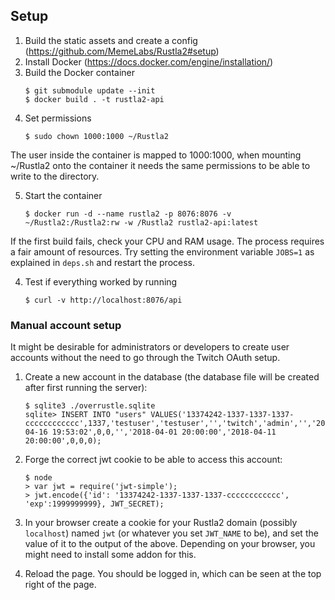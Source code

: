 ## Setup

  1. Build the static assets and create a config (<https://github.com/MemeLabs/Rustla2#setup>)
  2. Install Docker (<https://docs.docker.com/engine/installation/>)
  3. Build the Docker container
        ```
        $ git submodule update --init
        $ docker build . -t rustla2-api
        ```
  4. Set permissions
        ```
        $ sudo chown 1000:1000 ~/Rustla2
        ```
The user inside the container is mapped to 1000:1000, when mounting ~/Rustla2 onto the container it needs the same permissions to be able to write to the directory.

        
  5. Start the container
        ```
        $ docker run -d --name rustla2 -p 8076:8076 -v ~/Rustla2:/Rustla2:rw -w /Rustla2 rustla2-api:latest
        ```
If the first build fails, check your CPU and RAM usage. The process requires a fair amount of resources. Try setting the environment variable ``JOBS=1`` as explained in ``deps.sh`` and restart the process.

  4. Test if everything worked by running
        ```
        $ curl -v http://localhost:8076/api
        ```

### Manual account setup

It might be desirable for administrators or developers to create user accounts
without the need to go through the Twitch OAuth setup.

  1. Create a new account in the database (the database file will be created
     after first running the server):
        ```
        $ sqlite3 ./overrustle.sqlite
        sqlite> INSERT INTO "users" VALUES('13374242-1337-1337-1337-cccccccccccc',1337,'testuser','testuser','','twitch','admin','','2018-04-16 19:53:02',0,0,'','2018-04-01 20:00:00','2018-04-11 20:00:00',0,0,0);
        ```
  2. Forge the correct jwt cookie to be able to access this account:
        ```
        $ node
        > var jwt = require('jwt-simple');
        > jwt.encode({'id': '13374242-1337-1337-1337-cccccccccccc', 'exp':1999999999}, JWT_SECRET);
        ```

  3. In your browser create a cookie for your Rustla2 domain (possibly
        `localhost`) named `jwt` (or whatever you set `JWT_NAME` to be), and set
        the value of it to the output of the above. Depending on your browser,
        you might need to install some addon for this.

  4. Reload the page. You should be logged in, which can be seen at the top
        right of the page.

